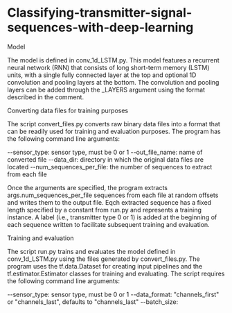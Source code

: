 # Classifying-transmitter-signal-sequences-with-deep-learning

Model

The model is defined in conv_1d_LSTM.py. This model features a recurrent neural network (RNN) that consists of long short-term memory (LSTM) units, with a single fully connected layer at the top and optional 1D convolution and pooling layers at the bottom. The convolution and pooling layers can be added through the _LAYERS argument using the format described in the comment. 

Converting data files for training purposes

The script convert_files.py converts raw binary data files into a format that can be readily used for training and evaluation purposes. The program has the following command line arguments:

--sensor_type: sensor type, must be 0 or 1
--out_file_name: name of converted file
--data_dir: directory in which the original data files are located
--num_sequences_per_file: the number of sequences to extract from each file

Once the arguments are specified, the program extracts args.num_sequences_per_file sequences from each file at random offsets and writes them to the output file. Eqch extracted sequence has a fixed length specified by a constant from run.py and represents a training instance. A label (i.e., transmitter type 0 or 1) is added at the beginning of each sequence written to facilitate subsequent training and evaluation.

Training and evaluation

The script run.py trains and evaluates the model defined in conv_1d_LSTM.py using the files generated by convert_files.py. The program uses the tf.data.Dataset for creating input pipelines and the tf.estimator.Estimator classes for training and evaluating. The script requires the following command line arguments:

--sensor_type: sensor type, must be 0 or 1
--data_format: "channels_first" or "channels_last", defaults to "channels_last"
--batch_size: 
